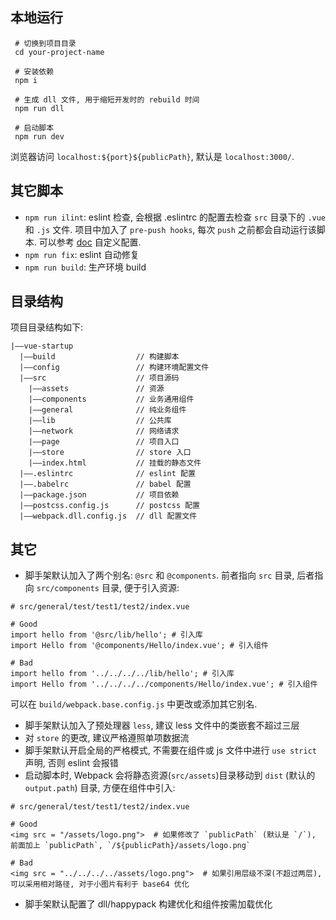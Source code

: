 ## 本地运行

```
 # 切换到项目目录
 cd your-project-name

 # 安装依赖
 npm i

 # 生成 dll 文件, 用于缩短开发时的 rebuild 时间
 npm run dll

 # 启动脚本
 npm run dev
```

浏览器访问 `localhost:${port}${publicPath}`, 默认是 `localhost:3000/`.

## 其它脚本

* `npm run ilint`: eslint 检查, 会根据 .eslintrc 的配置去检查 `src` 目录下的 `.vue` 和 `.js` 文件. 项目中加入了 `pre-push hooks`, 每次 `push` 之前都会自动运行该脚本. 可以参考 [doc](lint.org/docs/rules/) 自定义配置.
* `npm run fix`: eslint 自动修复
* `npm run build`: 生产环境 build

## 目录结构

项目目录结构如下:

```
|——vue-startup
  |——build                  // 构建脚本
  |——config                 // 构建环境配置文件
  |——src                    // 项目源码
    |——assets               // 资源
    |——components           // 业务通用组件
    |——general              // 纯业务组件
    |——lib                  // 公共库
    |——network              // 网络请求
    |——page                 // 项目入口
    |——store                // store 入口
    |——index.html           // 挂载的静态文件
  |——.eslintrc              // eslint 配置
  |——.babelrc               // babel 配置
  |——package.json           // 项目依赖
  |——postcss.config.js      // postcss 配置
  |——webpack.dll.config.js  // dll 配置文件
```

## 其它

* 脚手架默认加入了两个别名: `@src` 和 `@components`. 前者指向 `src` 目录, 后者指向 `src/components` 目录, 便于引入资源:

```
# src/general/test/test1/test2/index.vue

# Good
import hello from '@src/lib/hello'; # 引入库
import Hello from '@components/Hello/index.vue'; # 引入组件

# Bad
import hello from '../../../../lib/hello'; # 引入库
import Hello from '../../../../components/Hello/index.vue'; # 引入组件
```

可以在 `build/webpack.base.config.js` 中更改或添加其它别名.

* 脚手架默认加入了预处理器 `less`, 建议 less 文件中的类嵌套不超过三层
* 对 `store` 的更改, 建议严格遵照单项数据流
* 脚手架默认开启全局的严格模式, 不需要在组件或 js 文件中进行 `use strict` 声明, 否则 eslint 会报错
* 启动脚本时, Webpack 会将静态资源(`src/assets`)目录移动到 `dist` (默认的 `output.path`) 目录, 方便在组件中引入:

```
# src/general/test/test1/test2/index.vue

# Good
<img src = "/assets/logo.png">  # 如果修改了 `publicPath` (默认是 `/`), 前面加上 `publicPath`, `/${publicPath}/assets/logo.png`

# Bad
<img src = "../../../../assets/logo.png">  # 如果引用层级不深(不超过两层), 可以采用相对路径, 对于小图片有利于 base64 优化
```

* 脚手架默认配置了 dll/happypack 构建优化和组件按需加载优化

